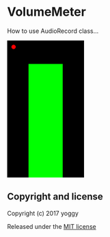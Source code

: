 VolumeMeter
====
How to use AudioRecord class...

![img01.png](img01.png)

Copyright and license
----
Copyright (c) 2017 yoggy

Released under the [MIT license](LICENSE.txt)
